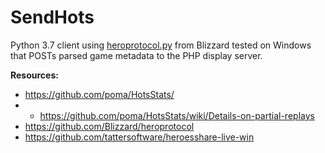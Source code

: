 # SendHots


Python 3.7 client using [heroprotocol.py](https://github.com/blizzard/heroprotocol) from Blizzard tested on Windows that POSTs parsed game metadata to the PHP display server.

**Resources:**
- https://github.com/poma/HotsStats/
- - https://github.com/poma/HotsStats/wiki/Details-on-partial-replays
- https://github.com/Blizzard/heroprotocol
- https://github.com/tattersoftware/heroesshare-live-win
